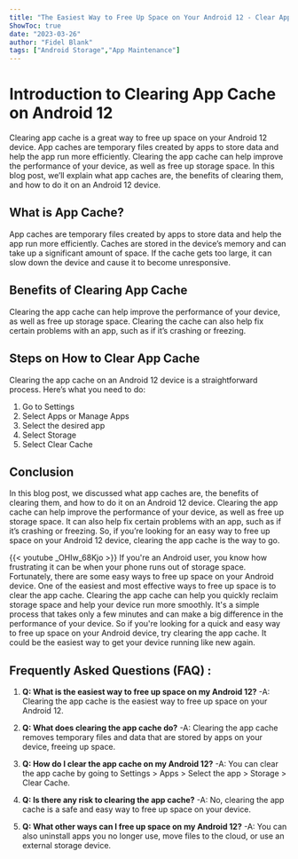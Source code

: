 ```yaml
---
title: "The Easiest Way to Free Up Space on Your Android 12 - Clear App Cache Now!"
ShowToc: true 
date: "2023-03-26"
author: "Fidel Blank" 
tags: ["Android Storage","App Maintenance"]
---
```

# Introduction to Clearing App Cache on Android 12

Clearing app cache is a great way to free up space on your Android 12 device. App caches are temporary files created by apps to store data and help the app run more efficiently. Clearing the app cache can help improve the performance of your device, as well as free up storage space. In this blog post, we’ll explain what app caches are, the benefits of clearing them, and how to do it on an Android 12 device.

## What is App Cache?

App caches are temporary files created by apps to store data and help the app run more efficiently. Caches are stored in the device’s memory and can take up a significant amount of space. If the cache gets too large, it can slow down the device and cause it to become unresponsive.

## Benefits of Clearing App Cache

Clearing the app cache can help improve the performance of your device, as well as free up storage space. Clearing the cache can also help fix certain problems with an app, such as if it’s crashing or freezing.

## Steps on How to Clear App Cache

Clearing the app cache on an Android 12 device is a straightforward process. Here’s what you need to do:

1. Go to Settings
2. Select Apps or Manage Apps
3. Select the desired app
4. Select Storage
5. Select Clear Cache

## Conclusion

In this blog post, we discussed what app caches are, the benefits of clearing them, and how to do it on an Android 12 device. Clearing the app cache can help improve the performance of your device, as well as free up storage space. It can also help fix certain problems with an app, such as if it’s crashing or freezing. So, if you’re looking for an easy way to free up space on your Android 12 device, clearing the app cache is the way to go.

{{< youtube _OHIw_68Kjo >}} 
If you're an Android user, you know how frustrating it can be when your phone runs out of storage space. Fortunately, there are some easy ways to free up space on your Android device. One of the easiest and most effective ways to free up space is to clear the app cache. Clearing the app cache can help you quickly reclaim storage space and help your device run more smoothly. It's a simple process that takes only a few minutes and can make a big difference in the performance of your device. So if you're looking for a quick and easy way to free up space on your Android device, try clearing the app cache. It could be the easiest way to get your device running like new again.

## Frequently Asked Questions (FAQ) :
1. **Q: What is the easiest way to free up space on my Android 12?**
-A: Clearing the app cache is the easiest way to free up space on your Android 12.

2. **Q: What does clearing the app cache do?**
-A: Clearing the app cache removes temporary files and data that are stored by apps on your device, freeing up space.

3. **Q: How do I clear the app cache on my Android 12?**
-A: You can clear the app cache by going to Settings > Apps > Select the app > Storage > Clear Cache.

4. **Q: Is there any risk to clearing the app cache?**
-A: No, clearing the app cache is a safe and easy way to free up space on your device.

5. **Q: What other ways can I free up space on my Android 12?**
-A: You can also uninstall apps you no longer use, move files to the cloud, or use an external storage device.


